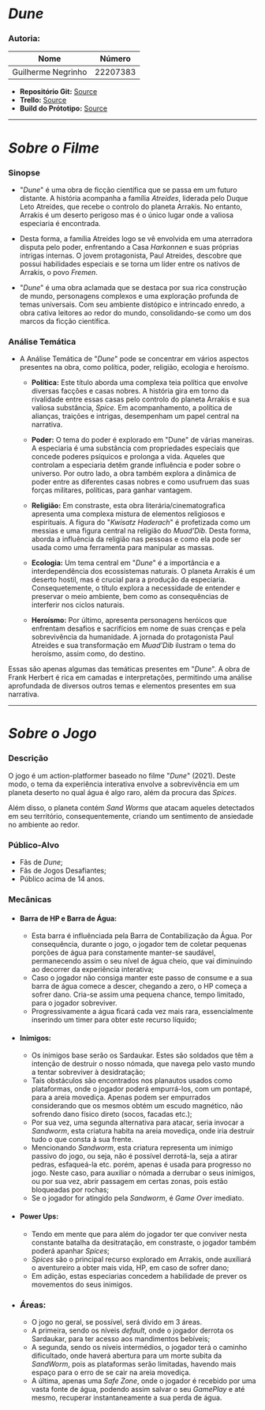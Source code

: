 # *Dune*

### **Autoria:** 

| **Nome** | **Número** |
| - | - |
| Guilherme Negrinho | 22207383 |

- **Repositório Git:** [Source](https://github.com/bread-stealer/Dune)
- **Trello:** [Source](https://trello.com/invite/b/mOPGqMiA/ATTI64947a57448a61db290d04388aec33012082BD84/1-planeamento-ヽ｀дﾉ)
- **Build do Prótotipo:** [Source](https://drive.google.com/drive/folders/1v82C-bG9Wavcaq1YDkwOWJFi5Sew9A5C?usp=drive_link)

---
# _Sobre o Filme_

### Sinopse
- "_Dune_" é uma obra de ficção científica que se passa em um futuro distante. A história acompanha a família _Atreides_, liderada pelo Duque Leto Atreides, que recebe o controlo do planeta Arrakis. No entanto, Arrakis é um deserto perigoso mas é o único lugar onde a valiosa especiaria é encontrada.

- Desta forma, a família Atreides logo se vê envolvida em uma aterradora disputa pelo poder, enfrentando a Casa _Harkonnen_ e suas próprias intrigas internas. 
O jovem protagonista, Paul Atreides, descobre que possui habilidades especiais e se torna um líder entre os nativos de Arrakis, o povo _Fremen_.

- "_Dune_" é uma obra aclamada que se destaca por sua rica construção de mundo, personagens complexos e uma exploração profunda de temas universais. 
Com seu ambiente distópico e intrincado enredo, a obra cativa leitores ao redor do mundo, consolidando-se como um dos marcos da ficção científica.

### Análise Temática
- A Análise Temática de "_Dune_" pode se concentrar em vários aspectos presentes na obra, como política, poder, religião, ecologia e heroísmo.

  - **Política:** Este título aborda uma complexa teia política que envolve diversas facções e casas nobres.
      A história gira em torno da rivalidade entre essas casas pelo controlo do planeta Arrakis e sua valiosa substância, _Spice_. Em acompanhamento, a política de alianças, traições e intrigas, desempenham um papel central na narrativa.

  - **Poder:** O tema do poder é explorado em "Dune" de várias maneiras. 
      A especiaria é uma substância com propriedades especiais que concede poderes psíquicos e prolonga a vida. Aqueles que controlam a especiaria detêm grande influência e poder sobre o universo.
      Por outro lado, a obra também explora a dinâmica de poder entre as diferentes casas nobres e como usufruem das suas forças militares, políticas, para ganhar vantagem.

  - **Religião:** Em constraste, esta obra literária/cinematografica apresenta uma complexa mistura de elementos religiosos e espirituais.
      A figura do "_Kwisatz Haderach_" é profetizada como um messias e uma figura central na religião do _Muad'Dib_. Desta forma, aborda a influência da religião nas pessoas e como ela pode ser usada como uma ferramenta para manipular as massas.

  - **Ecologia:** Um tema central em "_Dune_" é a importância e a interdependência dos ecossistemas naturais.
      O planeta Arrakis é um deserto hostil, mas é crucial para a produção da especiaria. Consequetemente, o título explora a necessidade de entender e preservar o meio ambiente, bem como as consequências de interferir nos ciclos naturais.

  - **Heroísmo:** Por último, apresenta personagens heróicos que enfrentam desafios e sacrifícios em nome de suas crenças e pela sobrevivência da humanidade.
      A jornada do protagonista Paul Atreides e sua transformação em _Muad'Dib_ ilustram o tema do heroísmo, assim como, do destino.
    
Essas são apenas algumas das temáticas presentes em "_Dune_". A obra de Frank Herbert é rica em camadas e interpretações, permitindo uma análise aprofundada de diversos outros temas e elementos presentes em sua narrativa.

---
# _Sobre o Jogo_

### Descrição
O jogo é um action-platformer baseado no filme "_Dune_" (2021). Deste modo, o tema da experiência interativa envolve a sobrevivência em um planeta deserto no qual água é algo raro, além da procura das _Spices_.

Além disso, o planeta contém _Sand Worms_ que atacam aqueles detectados em seu território, consequentemente, criando um sentimento de ansiedade no ambiente ao redor.

### Público-Alvo
- Fãs de _Dune_;
- Fãs de Jogos Desafiantes;
- Público acima de 14 anos.

### Mecânicas
- #### **Barra de HP e Barra de Água:**
     - Esta barra é influênciada pela Barra de Contabilização da Água. Por consequência, durante o jogo, o jogador tem de coletar pequenas porções de água para constamente manter-se saudável, permanecendo assim o seu nível de água cheio, que vai diminuindo ao decorrer da experiência interativa;
     - Caso o jogador não consiga manter este passo de consume e a sua barra de água comece a descer, chegando a zero, o HP começa a sofrer dano. Cria-se assim uma pequena chance, tempo limitado, para o jogador sobreviver.
     - Progressivamente a água ficará cada vez mais rara, essencialmente inserindo um timer para obter este recurso líquido;

- #### **Inimigos:**
     - Os inimigos base serão os Sardaukar. Estes são soldados que têm a intenção de destruir o nosso nómada, que navega pelo vasto mundo a tentar sobreviver à desidratação;
     - Tais obstáculos são encontrados nos planautos usados como plataformas, onde o jogador poderá empurrá-los, com um pontapé, para a areia movediça. Apenas podem ser empurrados considerando que os mesmos obtém um escudo magnético, não sofrendo dano físico direto (socos, facadas etc.);
     - Por sua vez, uma segunda alternativa para atacar, seria invocar a _Sandworm_, esta criatura habita na areia movediça, onde iria destruir tudo o que consta à sua frente.
     - Mencionando _Sandworm_, esta criatura representa um inimigo passivo do jogo, ou seja, não é possível derrotá-la, seja a atirar pedras, esfaqueá-la etc. porém, apenas é usada para progresso no jogo. Neste caso, para auxiliar o nómada a derrubar o seus inimigos, ou por sua vez, abrir passagem em certas zonas, pois estão bloqueadas por rochas;
     - Se o jogador for atingido pela _Sandworm_, é _Game Over_ imediato.
   
- #### **Power Ups:**
     - Tendo em mente que para além do jogador ter que conviver nesta constante batalha da desitratação, em constraste, o jogador também poderá apanhar _Spices_;
     - _Spices_ são o principal recurso explorado em Arrakis, onde auxíliará o aventureiro a obter mais vida, HP, em caso de sofrer dano;
     - Em adição, estas especiarias concedem a habilidade de prever os movementos do seus inimigos.

- ### **Áreas:**
     - O jogo no geral, se possível, será divido em 3 áreas.
     - A primeira, sendo os níveis _default_, onde o jogador derrota os Sardaukar, para ter acesso aos mandimentos bebíveis;
     - A segunda, sendo os níveis intermédios, o jogador terá o caminho dificultado, onde haverá abertura para um morte subita da _SandWorm_, pois as plataformas serão limitadas, havendo mais espaço para o erro de se cair na areia movediça.
     - A última, apenas uma _Safe Zone_, onde o jogador é recebido por uma vasta fonte de água, podendo assim salvar o seu _GamePlay_ e até mesmo, recuperar instantaneamente a sua perda de água.
